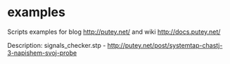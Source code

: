# examples
Scripts examples for blog http://putey.net/ and wiki http://docs.putey.net/

Description:
signals_checker.stp - http://putey.net/post/systemtap-chastj-3-napishem-svoj-probe